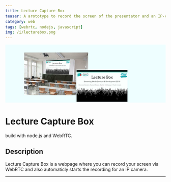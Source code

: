 ```yaml
---
title: Lecture Capture Box
teaser: A arototype to record the screen of the presentator and an IP-camera. 
category: web
tags: [webrtc, nodejs, javascript]
img: /i/lecturebox.png
---
```

![LectureBox](/i/lecturebox.png)
# Lecture Capture Box
build with node.js and WebRTC. 

## Description
Lecture Capture Box is a webpage where you can record your screen via WebRTC and also automaticly starts the recording for an IP camera. 

---